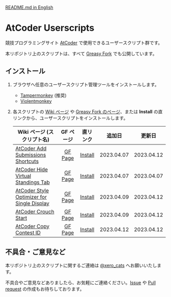 [README.md in English](https://github.com/xe-o/atcoder-userscripts/blob/main/README-en.md)

# AtCoder Userscripts

競技プログラミングサイト [AtCoder](https://atcoder.jp/) で使用できるユーザースクリプト群です。

本リポジトリ上のスクリプトは、すべて [Greasy Fork](https://greasyfork.org/ja/users/1054878-xero-cats) でも公開しています。

## インストール

1. ブラウザへ任意のユーザースクリプト管理ツールをインストールします。

   - [Tampermonkey](https://www.tampermonkey.net/) (推奨)
   - [Violentmonkey](https://violentmonkey.github.io/get-it/)

2. 各スクリプトの [Wiki ページ](https://github.com/xe-o/atcoder-userscripts/wiki) や [Greasy Fork のページ](https://greasyfork.org/ja/users/1054878-xero-cats)、または **Install** の直リンクから、ユーザースクリプトをインストールします。<br>

   | Wiki ページ (スクリプト名)                                   |      GF ページ        |       直リンク         |   追加日    |   更新日    |
   | --------------------------------------------------------- | :------------------: | :-------------------: | :--------: | :--------: |
   | [AtCoder Add Submissions Shortcuts][aass-wiki]            |  [GF Page][aass-gf]  |  [Install][aass-raw]  | 2023.04.07 | 2023.04.12 |
   | [AtCoder Hide Virtual Standings Tab][ahvst-wiki]          | [GF Page][ahvst-gf]  | [Install][ahvst-raw]  | 2023.04.07 | 2023.04.07 |
   | [AtCoder Style Optimizer for Single Display][aso4sd-wiki] | [GF Page][aso4sd-gf] | [Install][aso4sd-raw] | 2023.04.09 | 2023.04.12 |
   | [AtCoder Crouch Start][acs-wiki]                          |  [GF Page][acs-gf]   |  [Install][acs-raw]   | 2023.04.09 | 2023.04.12 |
   | [AtCoder Copy Contest ID][acci-wiki]                      |  [GF Page][acci-gf]  |  [Install][acci-raw]  | 2023.04.12 | 2023.04.12 |

## 不具合・ご意見など

本リポジトリ上のスクリプトに関するご連絡は [@xero_cats](https://twitter.com/xero_cats) へお願いいたします。

不具合やご意見などありましたら、お気軽にご連絡ください。[Issue](https://github.com/xe-o/atcoder-userscripts/issues) や [Pull request](https://github.com/xe-o/atcoder-userscripts/pulls) の作成もお待ちしております。

[aass-wiki]: https://github.com/xe-o/atcoder-userscripts/wiki/AtCoder-Add-Submissions-Shortcuts
[ahvst-wiki]: https://github.com/xe-o/atcoder-userscripts/wiki/AtCoder-Hide-Virtual-Standings-Tab
[aso4sd-wiki]: https://github.com/xe-o/atcoder-userscripts/wiki/AtCoder-Style-Optimizer-for-Single-Display
[acci-wiki]: https://github.com/xe-o/atcoder-userscripts/wiki/AtCoder-Copy-Contest-ID
[acs-wiki]: https://github.com/xe-o/atcoder-userscripts/wiki/AtCoder-Crouch-Start

[aass-gf]: https://greasyfork.org/ja/scripts/463453-atcoder-add-submissions-shortcuts
[ahvst-gf]: https://greasyfork.org/ja/scripts/463444-atcoder-hide-virtual-standings-tab
[aso4sd-gf]: https://greasyfork.org/ja/scripts/463585-atcoder-style-optimizer-for-single-display
[acci-gf]: https://greasyfork.org/ja/scripts/463842-atcoder-copy-contest-id
[acs-gf]: https://greasyfork.org/ja/scripts/463845-atcoder-crouch-start

[aass-raw]: https://greasyfork.org/scripts/463453-atcoder-add-submissions-shortcuts/code/AtCoder%20Add%20Submissions%20Shortcuts.user.js
[ahvst-raw]: https://greasyfork.org/scripts/463444-atcoder-hide-virtual-standings-tab/code/AtCoder%20Hide%20Virtual%20Standings%20Tab.user.js
[aso4sd-raw]: https://greasyfork.org/scripts/463585-atcoder-style-optimizer-for-single-display/code/AtCoder%20Style%20Optimizer%20for%20Single%20Display.user.js
[acci-raw]: https://greasyfork.org/scripts/463842-atcoder-copy-contest-id/code/AtCoder%20Copy%20Contest%20ID.user.js
[acs-raw]: https://greasyfork.org/scripts/463845-atcoder-crouch-start/code/AtCoder%20Crouch%20Start.user.js
